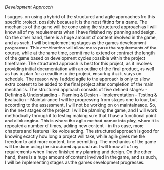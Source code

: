 *Development Approach*

I suggest on using a hybrid of the structured and agile approaches fro this specific project, possibly because it is the most fitting for a game.
The mechanics of the game will be done using the structured approach as I will know all of my requirements when I have finished my planning and design. On the other hand, there is a huge amount of content involved in the game, and as such, I will be implementing stages as the games development progresses. This combination will allow me to pass the requirements of the course, while at the same time, permit me to extend or contract the length of the game based on development cycles possible within the project timeframe.
The structured approach is best for this project, as it involves providing initial documentation with an outline of the final product, as well as has to plan for a deadline to the project, ensuring that it stays on schedule. The reason why I added agile to the approach is only to allow extra content to be added to the final project after completion of the main mechanics. 
The structured approach consists of five defined stages:
    - Defining & Understanding
    - Planning & Design
    - Implementation
    - Testing & Evaluation
    - Maintainance
I will be progressing from stages one to four, but according to the assessment, I will not be working on on maintainance. So, in the next stages of the project, I will be planning the game, and I will work methodically through it to testing making sure that I have a functional point and click engine. This is where the agile method comes into play, where it is repeated a number of times, adding new content - in this case, more chapters and features like voice acting. The structured approach is good for knowing exactly how long a project will take, while agile gives me the freedom to add more content, time permitting. The mechanics of the game will be done using the structured approach as I will know all of my requirements when I have finished my planning and design. On the other hand, there is a huge amount of content involved in the game, and as such, I will be implementing stages as the games development progresses.